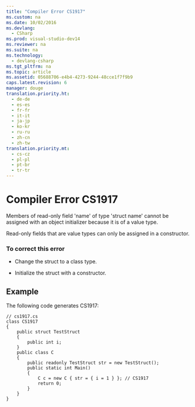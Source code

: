 ```yaml
---
title: "Compiler Error CS1917"
ms.custom: na
ms.date: 10/02/2016
ms.devlang: 
  - CSharp
ms.prod: visual-studio-dev14
ms.reviewer: na
ms.suite: na
ms.technology: 
  - devlang-csharp
ms.tgt_pltfrm: na
ms.topic: article
ms.assetid: 05688706-e4b4-4273-9244-48cce1f7f9b9
caps.latest.revision: 6
manager: douge
translation.priority.ht: 
  - de-de
  - es-es
  - fr-fr
  - it-it
  - ja-jp
  - ko-kr
  - ru-ru
  - zh-cn
  - zh-tw
translation.priority.mt: 
  - cs-cz
  - pl-pl
  - pt-br
  - tr-tr
---
```

# Compiler Error CS1917
Members of read-only field 'name' of type 'struct name' cannot be assigned with an object initializer because it is of a value type.  
  
 Read-only fields that are value types can only be assigned in a constructor.  
  
### To correct this error  
  
-   Change the struct to a class type.  
  
-   Initialize the struct with a constructor.  
  
## Example  
 The following code generates CS1917:  
  
```  
// cs1917.cs  
class CS1917  
{  
    public struct TestStruct  
    {  
        public int i;  
    }  
    public class C  
    {  
        public readonly TestStruct str = new TestStruct();  
        public static int Main()  
        {  
            C c = new C { str = { i = 1 } }; // CS1917  
            return 0;  
        }  
    }  
}  
```